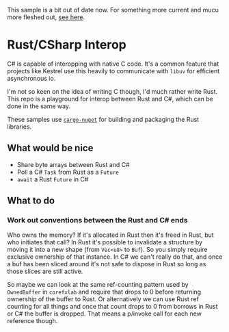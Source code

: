 This sample is a bit out of date now. For something more current and mucu more fleshed out, [see here](https://github.com/KodrAus/rust-csharp-ffi).

# Rust/CSharp Interop

C# is capable of interopping with native C code. It's a common feature that projects like Kestrel use this heavily to communicate with `libuv` for efficient asynchronous io.

I'm not so keen on the idea of writing C though, I'd much rather write Rust. This repo is a playground for interop between Rust and C#, which can be done in the same way.

These samples use [`cargo-nuget`](https://github.com/KodrAus/cargo-nuget) for building and packaging the Rust libraries.

## What would be nice

- Share byte arrays between Rust and C#
- Poll a C# `Task` from Rust as a `Future`
- `await` a Rust `Future` in C#

## What to do

### Work out conventions between the Rust and C# ends

Who owns the memory? If it's allocated in Rust then it's freed in Rust, but who initiates that call? In Rust it's possible to invalidate a structure by moving it into a new shape (from `Vec<u8>` to `Buf`). So you simply require exclusive ownership of that instance. In C# we can't really do that, and once a buf has been sliced around it's not safe to dispose in Rust so long as those slices are still active.

So maybe we can look at the same ref-counting pattern used by `OwnedBuffer` in `corefxlab` and require that drops to 0 before returning ownership of the buffer to Rust. Or alternatively we can use Rust ref counting for all things and once that count drops to 0 from borrows in Rust or C# the buffer is dropped. That means a p/invoke call for each new reference though.
